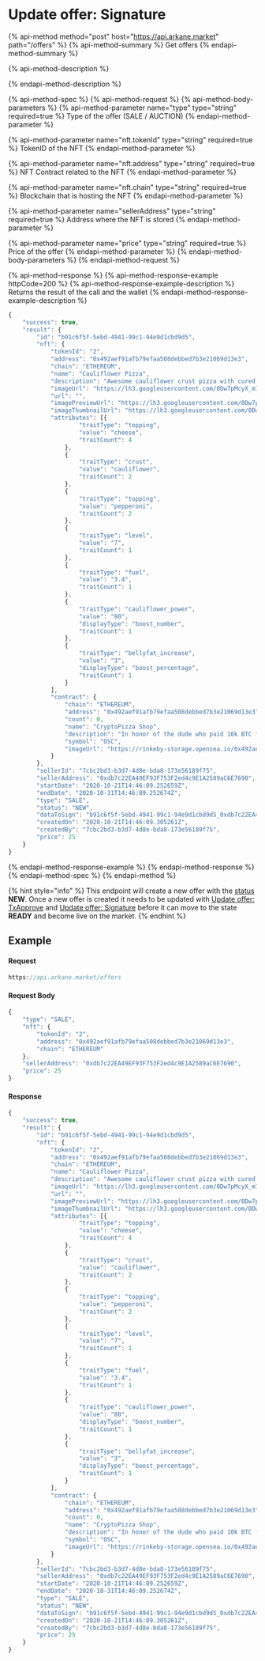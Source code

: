 # Update offer: Signature



{% api-method method="post" host="https://api.arkane.market" path="/offers" %}
{% api-method-summary %}
Get offers
{% endapi-method-summary %}

{% api-method-description %}

{% endapi-method-description %}

{% api-method-spec %}
{% api-method-request %}
{% api-method-body-parameters %}
{% api-method-parameter name="type" type="string" required=true %}
Type of the offer \(SALE / AUCTION\)
{% endapi-method-parameter %}

{% api-method-parameter name="nft.tokenId" type="string" required=true %}
TokenID of the NFT
{% endapi-method-parameter %}

{% api-method-parameter name="nft.address" type="string" required=true %}
NFT Contract related to the NFT
{% endapi-method-parameter %}

{% api-method-parameter name="nft.chain" type="string" required=true %}
Blockchain that is hosting the NFT
{% endapi-method-parameter %}

{% api-method-parameter name="sellerAddress" type="string" required=true %}
Address where the NFT is stored
{% endapi-method-parameter %}

{% api-method-parameter name="price" type="string" required=true %}
Price of the offer
{% endapi-method-parameter %}
{% endapi-method-body-parameters %}
{% endapi-method-request %}

{% api-method-response %}
{% api-method-response-example httpCode=200 %}
{% api-method-response-example-description %}
Returns the result of the call and the wallet 
{% endapi-method-response-example-description %}

```javascript
{
	"success": true,
	"result": {
		"id": "b91c6f5f-5ebd-4941-99c1-94e9d1cbd9d5",
		"nft": {
			"tokenId": "2",
			"address": "0x492aef91afb79efaa508debbed7b3e21069d13e3",
			"chain": "ETHEREUM",
			"name": "Cauliflower Pizza",
			"description": "Awesome cauliflower crust pizza with cured pepperoni. Found on a BBS in the early 80s.",
			"imageUrl": "https://lh3.googleusercontent.com/0Dw7pMcyX_m7T_6q3zzrvjmYMg-Matgg8c42DTGvviRDI8M7fa3Ot9siVfhzE0gqolLshVp2O6T3QdccmVblMurg7A",
			"url": "",
			"imagePreviewUrl": "https://lh3.googleusercontent.com/0Dw7pMcyX_m7T_6q3zzrvjmYMg-Matgg8c42DTGvviRDI8M7fa3Ot9siVfhzE0gqolLshVp2O6T3QdccmVblMurg7A=s250",
			"imageThumbnailUrl": "https://lh3.googleusercontent.com/0Dw7pMcyX_m7T_6q3zzrvjmYMg-Matgg8c42DTGvviRDI8M7fa3Ot9siVfhzE0gqolLshVp2O6T3QdccmVblMurg7A=s128",
			"attributes": [{
					"traitType": "topping",
					"value": "cheese",
					"traitCount": 4
				},
				{
					"traitType": "crust",
					"value": "cauliflower",
					"traitCount": 2
				},
				{
					"traitType": "topping",
					"value": "pepperoni",
					"traitCount": 2
				},
				{
					"traitType": "level",
					"value": "7",
					"traitCount": 1
				},
				{
					"traitType": "fuel",
					"value": "3.4",
					"traitCount": 1
				},
				{
					"traitType": "cauliflower_power",
					"value": "80",
					"displayType": "boost_number",
					"traitCount": 1
				},
				{
					"traitType": "bellyfat_increase",
					"value": "3",
					"displayType": "boost_percentage",
					"traitCount": 1
				}
			],
			"contract": {
				"chain": "ETHEREUM",
				"address": "0x492aef91afb79efaa508debbed7b3e21069d13e3",
				"count": 0,
				"name": "CryptoPizza Shop",
				"description": "In honor of the dude who paid 10k BTC for two large pizzas in 2010, I'm proud to announce the first ever CryptoPizza Shop! Collect these slices - more to be added soon, but these OG CryptoPizza Slices will go down in history!",
				"symbol": "OSC",
				"imageUrl": "https://rinkeby-storage.opensea.io/0x492aef91afb79efaa508debbed7b3e21069d13e3-1561429292.png"
			}
		},
		"sellerId": "7cbc2bd3-b3d7-4d8e-bda8-173e56189f75",
		"sellerAddress": "0xdb7c22EA49EF93F753F2ed4c9E1A2589aC6E7690",
		"startDate": "2020-10-21T14:46:09.252659Z",
		"endDate": "2020-10-31T14:46:09.252674Z",
		"type": "SALE",
		"status": "NEW",
		"dataToSign": "b91c6f5f-5ebd-4941-99c1-94e9d1cbd9d5_0xdb7c22EA49EF93F753F2ed4c9E1A2589aC6E7690_0xb06b3f1e824BD7eFC0BCe584cF6B772dC0Ff7C75_2",
		"createdOn": "2020-10-21T14:46:09.305261Z",
		"createdBy": "7cbc2bd3-b3d7-4d8e-bda8-173e56189f75",
		"price": 25
	}
}
```
{% endapi-method-response-example %}
{% endapi-method-response %}
{% endapi-method-spec %}
{% endapi-method %}

{% hint style="info" %}
This endpoint will create a new offer with the [status](../../deep-dive-1/object-reference/status.md) **NEW**. Once a new offer is created it needs to be updated with [Update offer: TxApprove](update-offer-txapprove/) and [Update offer: Signature](update-offer-signature.md) before it can move to the state **READY** and become live on the market.
{% endhint %}

## Example

#### Request

```javascript
https://api.arkane.market/offers
```

#### Request Body

```javascript
{
    "type": "SALE",
    "nft": {
        "tokenId": "2",
        "address": "0x492aef91afb79efaa508debbed7b3e21069d13e3",
        "chain": "ETHEREUM"
    },
    "sellerAddress": "0xdb7c22EA49EF93F753F2ed4c9E1A2589aC6E7690",
    "price": 25
}
```

#### Response

```javascript
{
	"success": true,
	"result": {
		"id": "b91c6f5f-5ebd-4941-99c1-94e9d1cbd9d5",
		"nft": {
			"tokenId": "2",
			"address": "0x492aef91afb79efaa508debbed7b3e21069d13e3",
			"chain": "ETHEREUM",
			"name": "Cauliflower Pizza",
			"description": "Awesome cauliflower crust pizza with cured pepperoni. Found on a BBS in the early 80s.",
			"imageUrl": "https://lh3.googleusercontent.com/0Dw7pMcyX_m7T_6q3zzrvjmYMg-Matgg8c42DTGvviRDI8M7fa3Ot9siVfhzE0gqolLshVp2O6T3QdccmVblMurg7A",
			"url": "",
			"imagePreviewUrl": "https://lh3.googleusercontent.com/0Dw7pMcyX_m7T_6q3zzrvjmYMg-Matgg8c42DTGvviRDI8M7fa3Ot9siVfhzE0gqolLshVp2O6T3QdccmVblMurg7A=s250",
			"imageThumbnailUrl": "https://lh3.googleusercontent.com/0Dw7pMcyX_m7T_6q3zzrvjmYMg-Matgg8c42DTGvviRDI8M7fa3Ot9siVfhzE0gqolLshVp2O6T3QdccmVblMurg7A=s128",
			"attributes": [{
					"traitType": "topping",
					"value": "cheese",
					"traitCount": 4
				},
				{
					"traitType": "crust",
					"value": "cauliflower",
					"traitCount": 2
				},
				{
					"traitType": "topping",
					"value": "pepperoni",
					"traitCount": 2
				},
				{
					"traitType": "level",
					"value": "7",
					"traitCount": 1
				},
				{
					"traitType": "fuel",
					"value": "3.4",
					"traitCount": 1
				},
				{
					"traitType": "cauliflower_power",
					"value": "80",
					"displayType": "boost_number",
					"traitCount": 1
				},
				{
					"traitType": "bellyfat_increase",
					"value": "3",
					"displayType": "boost_percentage",
					"traitCount": 1
				}
			],
			"contract": {
				"chain": "ETHEREUM",
				"address": "0x492aef91afb79efaa508debbed7b3e21069d13e3",
				"count": 0,
				"name": "CryptoPizza Shop",
				"description": "In honor of the dude who paid 10k BTC for two large pizzas in 2010, I'm proud to announce the first ever CryptoPizza Shop! Collect these slices - more to be added soon, but these OG CryptoPizza Slices will go down in history!",
				"symbol": "OSC",
				"imageUrl": "https://rinkeby-storage.opensea.io/0x492aef91afb79efaa508debbed7b3e21069d13e3-1561429292.png"
			}
		},
		"sellerId": "7cbc2bd3-b3d7-4d8e-bda8-173e56189f75",
		"sellerAddress": "0xdb7c22EA49EF93F753F2ed4c9E1A2589aC6E7690",
		"startDate": "2020-10-21T14:46:09.252659Z",
		"endDate": "2020-10-31T14:46:09.252674Z",
		"type": "SALE",
		"status": "NEW",
		"dataToSign": "b91c6f5f-5ebd-4941-99c1-94e9d1cbd9d5_0xdb7c22EA49EF93F753F2ed4c9E1A2589aC6E7690_0xb06b3f1e824BD7eFC0BCe584cF6B772dC0Ff7C75_2",
		"createdOn": "2020-10-21T14:46:09.305261Z",
		"createdBy": "7cbc2bd3-b3d7-4d8e-bda8-173e56189f75",
		"price": 25
	}
}
```

